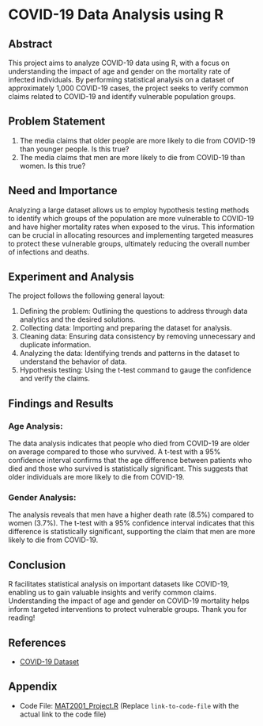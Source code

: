 # COVID-19 Data Analysis using R

## Abstract

This project aims to analyze COVID-19 data using R, with a focus on understanding the impact of age and gender on the mortality rate of infected individuals. By performing statistical analysis on a dataset of approximately 1,000 COVID-19 cases, the project seeks to verify common claims related to COVID-19 and identify vulnerable population groups.

## Problem Statement

1. The media claims that older people are more likely to die from COVID-19 than younger people. Is this true?
2. The media claims that men are more likely to die from COVID-19 than women. Is this true?

## Need and Importance

Analyzing a large dataset allows us to employ hypothesis testing methods to identify which groups of the population are more vulnerable to COVID-19 and have higher mortality rates when exposed to the virus. This information can be crucial in allocating resources and implementing targeted measures to protect these vulnerable groups, ultimately reducing the overall number of infections and deaths.

## Experiment and Analysis

The project follows the following general layout:

1. Defining the problem: Outlining the questions to address through data analytics and the desired solutions.
2. Collecting data: Importing and preparing the dataset for analysis.
3. Cleaning data: Ensuring data consistency by removing unnecessary and duplicate information.
4. Analyzing the data: Identifying trends and patterns in the dataset to understand the behavior of data.
5. Hypothesis testing: Using the t-test command to gauge the confidence and verify the claims.

## Findings and Results

### Age Analysis:

The data analysis indicates that people who died from COVID-19 are older on average compared to those who survived. A t-test with a 95% confidence interval confirms that the age difference between patients who died and those who survived is statistically significant. This suggests that older individuals are more likely to die from COVID-19.

### Gender Analysis:

The analysis reveals that men have a higher death rate (8.5%) compared to women (3.7%). The t-test with a 95% confidence interval indicates that this difference is statistically significant, supporting the claim that men are more likely to die from COVID-19.

## Conclusion

R facilitates statistical analysis on important datasets like COVID-19, enabling us to gain valuable insights and verify common claims. Understanding the impact of age and gender on COVID-19 mortality helps inform targeted interventions to protect vulnerable groups. Thank you for reading!

## References

- [COVID-19 Dataset](https://www.kaggle.com/sudalairajkumar/novel-corona-virus-2019-dataset/version/25?select=COVID19_line_list_data.csv)

## Appendix

- Code File: [MAT2001_Project.R](link-to-code-file) (Replace `link-to-code-file` with the actual link to the code file)
